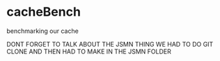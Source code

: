 # cacheBench
benchmarking our cache

DONT FORGET TO TALK ABOUT THE JSMN THING WE HAD TO DO GIT CLONE AND THEN HAD TO MAKE IN THE JSMN FOLDER
